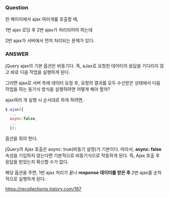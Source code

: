 

### Question

한 페이지에서 ajax 여러개를 호출할 때,

1번 ajax 로딩 후 2번 ajax가 처리되어야 하는데

2번 ajax가 서버에서 먼저 처리되는 문제가 있다.


### ANSWER

jQuery ajax의 기본 옵션은 비동기다. 
즉, aJax로 요청한 데이터의 응답을 기다리지 않고 바로 다음 작업을 실행하게 된다. 

그러면 ajax로 서버 측에 데이터 요청 후, 요청의 결과를 모두 수신받은 상태에서 다음 작업을 하는 동기식 방식을 실행하려면 어떻게 해야 할까? 

ajax여러 개 실행 시 순서대로 하게 하려면, 

```javascript 
$.ajax({ 
  ...
  async:false,
  ...
  });
```
옵션을 줘야 한다. 


jQuery의 Ajax 호출은 async: true(비동기 설정)가 기본이다.
따라서, **async: false**  속성을 기입하지 않는다면 기본적으로 비동기식으로 작동하게 된다.
즉, Ajax 호출 후 응답을 받았는지 확신할 수가 없다. 

해당 옵션을 주면, 1번 ajax 처리가 끝나 **response 데이터를 받은 후** 2번 ajax를 순차적으로 실행하게 된다.


https://recollectionis.tistory.com/167
